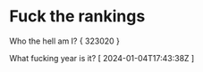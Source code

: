 # Fuck the rankings

Who the hell am I?
{ 323020 }

What fucking year is it?
[ 2024-01-04T17:43:38Z ]
